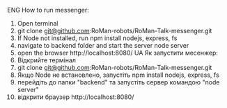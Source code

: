 ENG
How to run messenger:
1. Open terminal
2. git clone git@github.com:RoMan-robots/RoMan-Talk-messenger.git
3. If Node not installed, run npm install nodejs, express, fs
4. navigate to backend folder and start the server node server
5. open the browser http://localhost:8080/
UA
Як запустити месенжер:
1. Відкрийте термінал
2. git clone git@github.com:RoMan-robots/RoMan-Talk-messenger.git
3. Якщо Node не встановлено, запустіть npm install nodejs, express, fs
4. перейдіть до папки "backend" та запустіть сервер командою "node server"
5. відкрити браузер http://localhost:8080/
